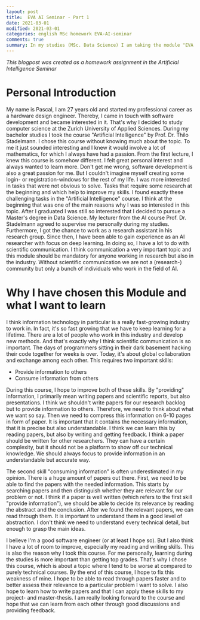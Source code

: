 ```yaml
---
layout: post
title:  EVA AI Seminar - Part 1
date: 2021-03-01
modified: 2021-03-01
categories: english MSc homework EVA-AI-seminar
comments: true
summary: In my studies (MSc. Data Science) I am taking the module "EVA Artificial Intelligence Semnar". In this module we learn more about scientific communication in relation to AI. In this first post, I describe why I chose this module and what I want to learn.
---
```


*This blogpost was created as a homework assignment in the Artificial Intelligence Seminar*

# Personal Introduction
My name is Pascal, I am 27 years old and started my professional career as a hardware design engineer. Thereby, I came in touch
with software development and became interested in it. That's why I decided to study computer science at the Zurich University 
of Applied Sciences. During my bachelor studies I took the course "Artificial Intelligence" by Prof. Dr. Thilo Stadelmann.
I chose this course without knowing much about the topic. To me it just sounded interesting and I knew it would involve
a lot of mathematics, for which I always have had a passion. From the first lecture, I knew this course is somehow
different. I felt great personal interest and always wanted to learn more. Don't get me wrong, software development is also a 
great passion for me. But I couldn't imagine myself creating some login- or registration-windows for the rest of my life. I
was more interested in tasks that were not obvious to solve. Tasks that require some research at the beginning and which help to
improve my skills. I found exactly these challenging tasks in the "Artificial Intelligence" course. I think at the beginning 
that was one of the main reasons why I was so interested in this topic. After I graduated I was still so interested that I decided to 
pursue a Master's degree in Data Science. My lecturer from the AI course Prof. Dr. Stadelmann agreed to supervise me personally 
during my studies. Furthermore, I got the chance to work as a research assistant in his research group. Since then, I have been able to gain
experience as an AI researcher with focus on deep learning. In doing so, I have a lot to do with scientific communication.
I think communication a very important topic and this module should be mandatory for anyone working in research but also in the industry. 
Without scientific communication we are not a (research-) community but only a bunch of individuals who work in the field of AI.

# Why I have chosen this Module and what I want to learn
I think information technology in particular is a really fast-growing industry to work in. In fact, it's so fast growing that we have
to keep learning for a lifetime. There are a lot of people who work in this industry and develop new methods. And that's exactly
why I think scientific communication is so important. The days of programmers sitting in their dark basement hacking 
their code together for weeks is over. Today, it's about global collaboration and exchange among each other. This 
requires two important skills:

- Provide information to others
- Consume information from others

During this course, I hope to improve both of these skills. By "providing" information, I primarily mean writing papers
and scientific reports, but also presentations. I think we shouldn't write papers for our research backlog but to provide 
information to others. Therefore, we need to think about what we want so say. Then we need to compress this information on 6-10 pages
in form of paper. It is important that it contains the necessary information, that it is precise but also understandable.
I think we can learn this by reading papers, but also by writing and getting feedback. I think a paper should be written for
other researchers. They can have a certain complexity, but it should not be a platform to show off our technical knowledge. We
should always focus to provide information in an understandable but accurate way.

The second skill "consuming information" is often underestimated in my opinion. There is a huge amount of papers out there.
First, we need to be able to find the papers with the needed information. This starts by searching papers and then distinguish whether they are 
relevant for our problem or not. I think if a paper is well written (which refers to the first skill "provide information"), we 
should be able to decide its relevance by reading the abstract and the conclusion. After we found the relevant
papers, we can read through them. It is important to understand them in a good level of abstraction. I don't think we need
to understand every technical detail, but enough to grasp the main ideas.

I believe I'm a good software engineer (or at least I hope so). But I also think I have a lot of room to improve, especially
my reading and writing skills. This is also the reason why I took this course. For me personally, learning during the studies 
is more important than getting top grades. That's why I chose this course, which is about a topic where I tend to be worse 
at compared to purely technical courses. By the end of this course, I hope to fix this weakness of mine. I hope to be able to read
through papers faster and to better assess their relevance to a particular problem I want to solve. I also hope to
learn how to write papers and that I can apply these skills to my project- and master-thesis. 
I am really looking forward to the course and hope that we can learn from each other through good discussions and providing feedback.

